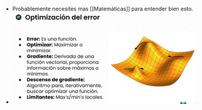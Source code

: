 - Probablemente necesites mas [[Matemáticas]] para entender bien esto.
- ![image.png](../assets/image_1671056443375_0.png)